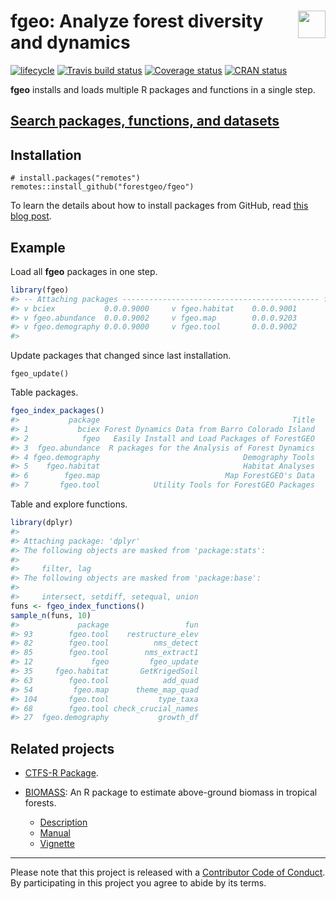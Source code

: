 
<!-- README.md is generated from README.Rmd. Please edit that file -->

# <img src="https://i.imgur.com/39pvr4n.png" align="right" height=44 /> fgeo: Analyze forest diversity and dynamics

[![lifecycle](https://img.shields.io/badge/lifecycle-experimental-orange.svg)](https://www.tidyverse.org/lifecycle/#experimental)
[![Travis build
status](https://travis-ci.org/forestgeo/fgeo.svg?branch=master)](https://travis-ci.org/forestgeo/fgeo)
[![Coverage
status](https://coveralls.io/repos/github/forestgeo/fgeo/badge.svg)](https://coveralls.io/r/forestgeo/fgeo?branch=master)
[![CRAN
status](https://www.r-pkg.org/badges/version/fgeo)](https://cran.r-project.org/package=fgeo)

**fgeo** installs and loads multiple R packages and functions in a
single
step.

## [Search packages, functions, and datasets](https://forestgeo.github.io/fgeo/articles/fgeo.html)

## Installation

    # install.packages("remotes")
    remotes::install_github("forestgeo/fgeo")

To learn the details about how to install packages from GitHub, read
[this blog post](https://goo.gl/dQKEeg).

## Example

Load all **fgeo** packages in one step.

``` r
library(fgeo)
#> -- Attaching packages -------------------------------------------- fgeo 0.0.0.9000 --
#> v bciex           0.0.0.9000     v fgeo.habitat    0.0.0.9001
#> v fgeo.abundance  0.0.0.9002     v fgeo.map        0.0.0.9203
#> v fgeo.demography 0.0.0.9000     v fgeo.tool       0.0.0.9002
#> 
```

Update packages that changed since last installation.

    fgeo_update()

Table packages.

``` r
fgeo_index_packages()
#>           package                                           Title
#> 1           bciex Forest Dynamics Data from Barro Colorado Island
#> 2            fgeo   Easily Install and Load Packages of ForestGEO
#> 3  fgeo.abundance  R packages for the Analysis of Forest Dynamics
#> 4 fgeo.demography                                Demography Tools
#> 5    fgeo.habitat                                Habitat Analyses
#> 6        fgeo.map                            Map ForestGEO's Data
#> 7       fgeo.tool            Utility Tools for ForestGEO Packages
```

Table and explore functions.

``` r
library(dplyr)
#> 
#> Attaching package: 'dplyr'
#> The following objects are masked from 'package:stats':
#> 
#>     filter, lag
#> The following objects are masked from 'package:base':
#> 
#>     intersect, setdiff, setequal, union
funs <- fgeo_index_functions()
sample_n(funs, 10)
#>             package                 fun
#> 93        fgeo.tool    restructure_elev
#> 82        fgeo.tool          nms_detect
#> 85        fgeo.tool        nms_extract1
#> 12             fgeo         fgeo_update
#> 35     fgeo.habitat       GetKrigedSoil
#> 63        fgeo.tool            add_quad
#> 54         fgeo.map      theme_map_quad
#> 104       fgeo.tool           type_taxa
#> 68        fgeo.tool check_crucial_names
#> 27  fgeo.demography           growth_df
```

## Related projects

  - [CTFS-R Package](http://ctfs.si.edu/Public/CTFSRPackage/).

  - [BIOMASS](https://CRAN.R-project.org/package=BIOMASS): An R package
    to estimate above-ground biomass in tropical
        forests.
    
      - [Description](https://CRAN.R-project.org/package=BIOMASS)
      - [Manual](https://cran.r-project.org/web/packages/BIOMASS/BIOMASS.pdf)
      - [Vignette](https://cran.r-project.org/web/packages/BIOMASS/vignettes/VignetteBiomass.html)

-----

Please note that this project is released with a [Contributor Code of
Conduct](.github/CODE_OF_CONDUCT.md). By participating in this project
you agree to abide by its terms.
